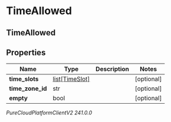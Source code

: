 # TimeAllowed

## TimeAllowed

## Properties

|Name | Type | Description | Notes|
|------------ | ------------- | ------------- | -------------|
| **time_slots** | [list[TimeSlot]](TimeSlot) |  | [optional] |
| **time_zone_id** | str |  | [optional] |
| **empty** | bool |  | [optional] |



_PureCloudPlatformClientV2 241.0.0_
